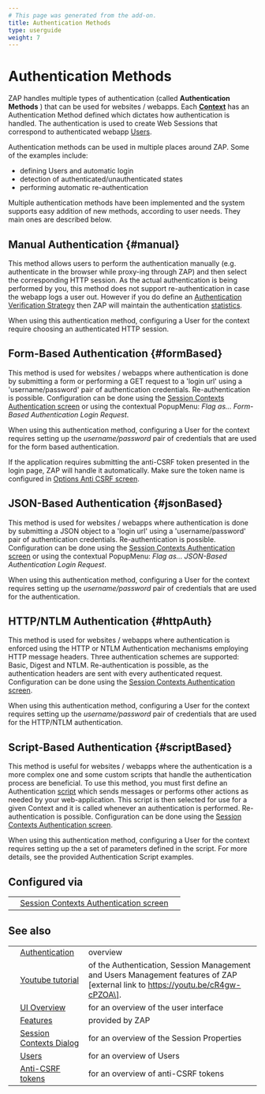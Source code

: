 ```yaml
---
# This page was generated from the add-on.
title: Authentication Methods
type: userguide
weight: 7
---
```


# Authentication Methods


ZAP handles multiple types of authentication (called **Authentication
Methods** ) that can be used for websites / webapps. Each **[Context](/docs/desktop/start/features/contexts/)** has an Authentication Method
defined which dictates how authentication is handled. The
authentication is used to create Web Sessions that correspond to
authenticated webapp [Users](/docs/desktop/start/features/users/).

Authentication methods can be used in multiple places around
ZAP. Some of the examples include:

* defining Users and automatic login
* detection of authenticated/unauthenticated states
* performing automatic re-authentication

Multiple authentication methods have been implemented and the
system supports easy addition of new methods, according to user needs.
They main ones are described below.

## Manual Authentication {#manual}

This method allows users to perform the authentication manually
(e.g. authenticate in the browser while proxy-ing through ZAP) and
then select the corresponding HTTP session. As the actual
authentication is being performed by you, this method does not support
re-authentication in case the webapp logs a user out.
However if you do define an [Authentication Verification Strategy](/docs/desktop/start/features/authstrategies/)
then ZAP will maintain the authentication [statistics](/docs/desktop/start/features/stats/).

When using this authentication method, configuring a User for the context
require choosing an authenticated HTTP session.

## Form-Based Authentication {#formBased}


This method is used for websites / webapps where authentication is
done by submitting a form or performing a GET request to a 'login url'
using a 'username/password' pair of authentication credentials.
Re-authentication is possible. Configuration can be done using the [Session
Contexts Authentication screen](/docs/desktop/ui/dialogs/session/context-auth/) or using the contextual PopupMenu: *Flag as...
Form-Based Authentication Login Request*.

When using this authentication method, configuring a User for the context requires
setting up the *username/password* pair of credentials that are used for the form based
authentication.


If the application requires submitting the anti-CSRF token presented in the login page, ZAP will
handle it automatically. Make sure the token
name is configured in [Options Anti CSRF screen](/docs/desktop/ui/dialogs/options/anticsrf/).

## JSON-Based Authentication {#jsonBased}


This method is used for websites / webapps where authentication is
done by submitting a JSON object to a 'login url' using a 'username/password'
pair of authentication credentials.
Re-authentication is possible. Configuration can be done using the [Session
Contexts Authentication screen](/docs/desktop/ui/dialogs/session/context-auth/) or using the contextual PopupMenu: *Flag as...
JSON-Based Authentication Login Request*.

When using this authentication method, configuring a User for the context requires
setting up the *username/password* pair of credentials that are used for the
authentication.

## HTTP/NTLM Authentication {#httpAuth}


This method is used for websites / webapps where authentication is
enforced using the HTTP or NTLM Authentication mechanisms employing HTTP message headers.
Three authentication schemes are supported: Basic, Digest and NTLM.
Re-authentication is possible, as the authentication headers are sent with every authenticated
request. Configuration can be done using the [Session
Contexts Authentication screen](/docs/desktop/ui/dialogs/session/context-auth/).

When using this authentication method, configuring a User for the context requires
setting up the *username/password* pair of credentials that are used for the HTTP/NTLM authentication.

## Script-Based Authentication {#scriptBased}


This method is useful for websites / webapps where the authentication is a more complex one and some custom
scripts that handle the authentication process are beneficial. To use this method, you must first define an Authentication
[script](/docs/desktop/start/features/scripts/) which sends messages or performs other actions as needed by your web-application.
This script is then selected for use for a given Context
and it is called whenever an authentication is performed. Re-authentication is possible.
Configuration can be done using the [Session Contexts Authentication screen](/docs/desktop/ui/dialogs/session/context-auth/).

When using this authentication method, configuring a User for the context requires
setting up the a set of parameters defined in the script. For more details, see the provided Authentication Script examples.

## Configured via

|   |                                                                                          |   |
|---|------------------------------------------------------------------------------------------|---|
|   | [Session Contexts Authentication screen](/docs/desktop/ui/dialogs/session/context-auth/) |   |

## See also

|   |                                                                       |                                                                                                                                   |
|---|-----------------------------------------------------------------------|-----------------------------------------------------------------------------------------------------------------------------------|
|   | [Authentication](/docs/desktop/start/features/authentication/)        | overview                                                                                                                          |
|   | [Youtube tutorial](https://youtu.be/cR4gw-cPZOA)                      | of the Authentication, Session Management and Users Management features of ZAP \[external link to https://youtu.be/cR4gw-cPZOA\]. |
|   | [UI Overview](/docs/desktop/ui/)                                      | for an overview of the user interface                                                                                             |
|   | [Features](/docs/desktop/start/features/)                             | provided by ZAP                                                                                                                   |
|   | [Session Contexts Dialog](/docs/desktop/ui/dialogs/session/contexts/) | for an overview of the Session Properties                                                                                         |
|   | [Users](/docs/desktop/start/features/users/)                          | for an overview of Users                                                                                                          |
|   | [Anti-CSRF tokens](/docs/desktop/start/features/anticsrf/)            | for an overview of anti-CSRF tokens                                                                                               |
